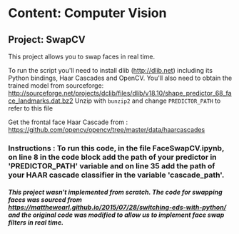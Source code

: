 # Content: Computer Vision
## Project: SwapCV

This project allows you to swap faces in real time.

To run the script you'll need to install dlib (http://dlib.net) including its
Python bindings, Haar Cascades and OpenCV. You'll also need to obtain the trained model from
sourceforge:
    http://sourceforge.net/projects/dclib/files/dlib/v18.10/shape_predictor_68_face_landmarks.dat.bz2
Unzip with `bunzip2` and change `PREDICTOR_PATH` to refer to this file

Get the frontal face Haar Cascade from : https://github.com/opencv/opencv/tree/master/data/haarcascades

### Instructions : To run this code, in the file FaceSwapCV.ipynb, on line 8 in the code block add the path of your predictor in 'PREDICTOR_PATH' variable and on line 35 add the path of your HAAR cascade classifier in the variable 'cascade_path'.

##### This project wasn't implemented from scratch. The code for swapping faces was sourced from https://matthewearl.github.io/2015/07/28/switching-eds-with-python/ and the original code was modified to allow us to implement face swap filters in real time.
